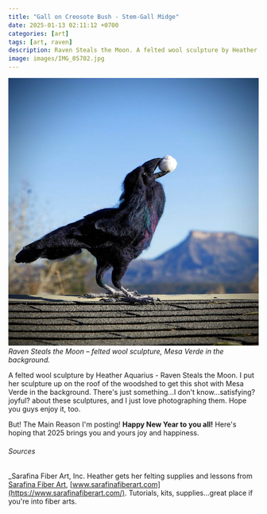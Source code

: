 ```yaml
---
title: "Gall on Creosote Bush - Stem-Gall Midge"
date: 2025-01-13 02:11:12 +0700
categories: [art]
tags: [art, raven]    
description: Raven Steals the Moon. A felted wool sculpture by Heather Aquarius, with Mesa Verde in the background. 
image: images/IMG_05702.jpg
---
```


![Raven sculpture](images/IMG_05702.jpg "Raven sculpture")
*Raven Steals the Moon – felted wool sculpture, Mesa Verde in the background.*


A felted wool sculpture by Heather Aquarius - Raven Steals the Moon. I put her sculpture up on the roof of the woodshed to get this shot with Mesa Verde in the background. There's just something...I don't know...satisfying? joyful? about these sculptures, and I just love photographing them. Hope you guys enjoy it, too.

But! The Main Reason I'm posting! **Happy New Year to you all!** Here's hoping that 2025 brings you and yours joy and happiness.

###### _Sources_

_Sarafina Fiber Art, Inc. Heather gets her felting supplies and lessons from [Sarafina Fiber Art](https://www.sarafinafiberart.com/), [www.sarafinafiberart.com](https://www.sarafinafiberart.com/). Tutorials, kits, supplies...great place if you're into fiber arts.